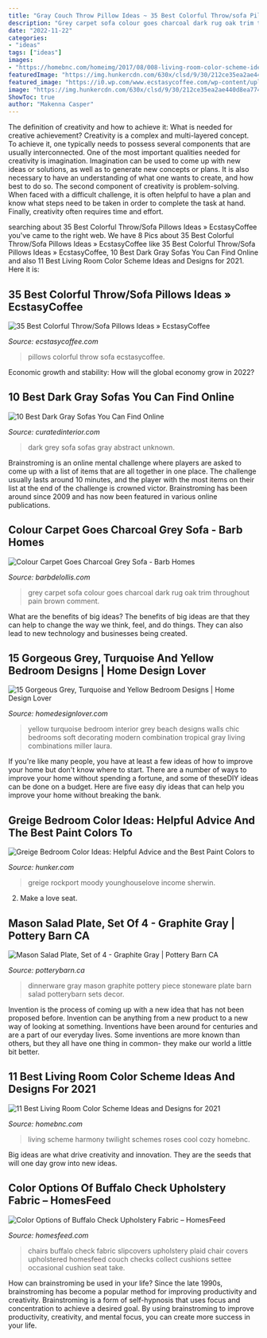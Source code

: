 ```yaml
---
title: "Gray Couch Throw Pillow Ideas ~ 35 Best Colorful Throw/sofa Pillows Ideas » Ecstasycoffee"
description: "Grey carpet sofa colour goes charcoal dark rug oak trim throughout pain brown comment"
date: "2022-11-22"
categories:
- "ideas"
tags: ["ideas"]
images:
- "https://homebnc.com/homeimg/2017/08/008-living-room-color-scheme-ideas-color-harmony-homebnc.jpg"
featuredImage: "https://img.hunkercdn.com/630x/clsd/9/30/212ce35ea2ae440d8ea7745993e28b0f.jpg"
featured_image: "https://i0.wp.com/www.ecstasycoffee.com/wp-content/uploads/2016/10/Colorful-Throw-Pillows-40.jpg"
image: "https://img.hunkercdn.com/630x/clsd/9/30/212ce35ea2ae440d8ea7745993e28b0f.jpg"
ShowToc: true
author: "Makenna Casper"
---
```



The definition of creativity and how to achieve it: What is needed for creative achievement?
Creativity is a complex and multi-layered concept. To achieve it, one typically needs to possess several components that are usually interconnected. One of the most important qualities needed for creativity is imagination. Imagination can be used to come up with new ideas or solutions, as well as to generate new concepts or plans. It is also necessary to have an understanding of what one wants to create, and how best to do so. The second component of creativity is problem-solving. When faced with a difficult challenge, it is often helpful to have a plan and know what steps need to be taken in order to complete the task at hand. Finally, creativity often requires time and effort.

	

		
searching about 35 Best Colorful Throw/Sofa Pillows Ideas » EcstasyCoffee you've came to the right web. We have 8 Pics about 35 Best Colorful Throw/Sofa Pillows Ideas » EcstasyCoffee like 35 Best Colorful Throw/Sofa Pillows Ideas » EcstasyCoffee, 10 Best Dark Gray Sofas You Can Find Online and also 11 Best Living Room Color Scheme Ideas and Designs for 2021. Here it is:
		
    
## 35 Best Colorful Throw/Sofa Pillows Ideas » EcstasyCoffee

<img loading=lazy src="https://i0.wp.com/www.ecstasycoffee.com/wp-content/uploads/2016/10/Colorful-Throw-Pillows-40.jpg" onerror="this.onerror=null;this.src='https://tse1.mm.bing.net/th?id=OIP.njlpDR-L0UDbKEkRACwKvgHaLL&amp;pid=15.1';" alt="35 Best Colorful Throw/Sofa Pillows Ideas » EcstasyCoffee">

_Source: ecstasycoffee.com_

>pillows colorful throw sofa ecstasycoffee. 

	

Economic growth and stability: How will the global economy grow in 2022?
 

    
## 10 Best Dark Gray Sofas You Can Find Online

<img loading=lazy src="http://curatedinterior.com/wp-content/uploads/2018/03/Dark-grey-sofa-with-abstract-art-and-round-white-coffee-table.jpg" onerror="this.onerror=null;this.src='https://tse2.mm.bing.net/th?id=OIP.5hQXXtwMS6iEp7RGUeSmVgHaJP&amp;pid=15.1';" alt="10 Best Dark Gray Sofas You Can Find Online">

_Source: curatedinterior.com_

>dark grey sofa sofas gray abstract unknown. 

	

Brainstroming is an online mental challenge where players are asked to come up with a list of items that are all together in one place. The challenge usually lasts around 10 minutes, and the player with the most items on their list at the end of the challenge is crowned victor. Brainstroming has been around since 2009 and has now been featured in various online publications.

    
## Colour Carpet Goes Charcoal Grey Sofa - Barb Homes

<img loading=lazy src="https://cdn.barbdelollis.com/wp-content/uploads/colour-carpet-goes-charcoal-grey-sofa_90620.jpg" onerror="this.onerror=null;this.src='https://tse3.mm.bing.net/th?id=OIP.GyKQoxx_yFGThW6k0nv0XAHaJ3&amp;pid=15.1';" alt="Colour Carpet Goes Charcoal Grey Sofa - Barb Homes">

_Source: barbdelollis.com_

>grey carpet sofa colour goes charcoal dark rug oak trim throughout pain brown comment. 

	

What are the benefits of big ideas?
The benefits of big ideas are that they can help to change the way we think, feel, and do things. They can also lead to new technology and businesses being created.

    
## 15 Gorgeous Grey, Turquoise And Yellow Bedroom Designs | Home Design Lover

<img loading=lazy src="https://homedesignlover.com/wp-content/uploads/2014/03/1-Beachside-Remodel.jpg" onerror="this.onerror=null;this.src='https://tse1.mm.bing.net/th?id=OIP.un259vJ7gdKqXZnysB9nBgHaFk&amp;pid=15.1';" alt="15 Gorgeous Grey, Turquoise and Yellow Bedroom Designs | Home Design Lover">

_Source: homedesignlover.com_

>yellow turquoise bedroom interior grey beach designs walls chic bedrooms soft decorating modern combination tropical gray living combinations miller laura. 

	

If you're like many people, you have at least a few ideas of how to improve your home but don't know where to start. There are a number of ways to improve your home without spending a fortune, and some of theseDIY ideas can be done on a budget. Here are five easy diy ideas that can help you improve your home without breaking the bank.

    
## Greige Bedroom Color Ideas: Helpful Advice And The Best Paint Colors To

<img loading=lazy src="https://img.hunkercdn.com/630x/clsd/9/30/212ce35ea2ae440d8ea7745993e28b0f.jpg" onerror="this.onerror=null;this.src='https://tse3.mm.bing.net/th?id=OIP.Su_XGiF5rEe8Up4AZH4wTQHaLC&amp;pid=15.1';" alt="Greige Bedroom Color Ideas: Helpful Advice and the Best Paint Colors to">

_Source: hunker.com_

>greige rockport moody younghouselove income sherwin. 

	

2. Make a love seat.

    
## Mason Salad Plate, Set Of 4 - Graphite Gray | Pottery Barn CA

<img loading=lazy src="http://www.potterybarn.ca/core/media/media.nl?id=65683066&amp;c=3572911&amp;h=e2674e99d61377b28774&amp;resizeid=25&amp;resizeh=1200&amp;resizew=1200" onerror="this.onerror=null;this.src='https://tse4.mm.bing.net/th?id=OIP.ULTwsNzAljt9zj5P0IjwAAHaGq&amp;pid=15.1';" alt="Mason Salad Plate, Set of 4 - Graphite Gray | Pottery Barn CA">

_Source: potterybarn.ca_

>dinnerware gray mason graphite pottery piece stoneware plate barn salad potterybarn sets decor. 

	

Invention is the process of coming up with a new idea that has not been proposed before. Invention can be anything from a new product to a new way of looking at something. Inventions have been around for centuries and are a part of our everyday lives. Some inventions are more known than others, but they all have one thing in common- they make our world a little bit better.

    
## 11 Best Living Room Color Scheme Ideas And Designs For 2021

<img loading=lazy src="https://homebnc.com/homeimg/2017/08/008-living-room-color-scheme-ideas-color-harmony-homebnc.jpg" onerror="this.onerror=null;this.src='https://tse3.mm.bing.net/th?id=OIP.9Nb56kZMhy8GE6j1qtfXgwHaM7&amp;pid=15.1';" alt="11 Best Living Room Color Scheme Ideas and Designs for 2021">

_Source: homebnc.com_

>living scheme harmony twilight schemes roses cool cozy homebnc. 

	

Big ideas are what drive creativity and innovation. They are the seeds that will one day grow into new ideas.

    
## Color Options Of Buffalo Check Upholstery Fabric – HomesFeed

<img loading=lazy src="https://homesfeed.com/wp-content/uploads/2016/01/Black-white-grey-buffalo-check-upholstered-couch-.jpg" onerror="this.onerror=null;this.src='https://tse2.mm.bing.net/th?id=OIP.0eOiZLr-gMLZglAjnLpdcAHaJ6&amp;pid=15.1';" alt="Color Options of Buffalo Check Upholstery Fabric – HomesFeed">

_Source: homesfeed.com_

>chairs buffalo check fabric slipcovers upholstery plaid chair covers upholstered homesfeed couch checks collect cushions settee occasional cushion seat take. 

	

How can brainstroming be used in your life?
Since the late 1990s, brainstroming has become a popular method for improving productivity and creativity. Brainstroming is a form of self-hypnosis that uses focus and concentration to achieve a desired goal. By using brainstroming to improve productivity, creativity, and mental focus, you can create more success in your life.

